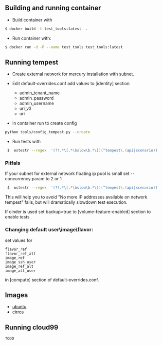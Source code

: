 ## Building and running container
* Build container with 
```sh  
$ docker build -t test_tools:latest  .
```

* Run container with: 
```sh    
$ docker run -d -P --name test_tools test_tools:latest
```

## Running tempest
* Create external network for mercury installation with subnet.
* Edit default-overrides.conf add values to [identity] section
     - admin_tenant_name
     - admin_password
     - admin_username
     - uri_v3
     - uri

* In container run to create config

```sh  
python tools/config_tempest.py --create
```

* Run tests with 

```sh  
 $  ostestr --regex  '(?!.*\[.*\bslow\b.*\])(^tempest\.(api|scenario))' 
```

### Pitfals


 If your subnet for external network  floating ip pool is small set --concurrency param to 2 or 1 

```sh  
 $  ostestr --regex  '(?!.*\[.*\bslow\b.*\])(^tempest\.(api|scenario))' --parallel --concurrency 1 
```
    
    
 This will help you to avoid "No more IP addresses available on network tempest" fails, but will dramatically slowdown test execution.

 If cinder is used set backup=true to [volume-feature-enabled] section to enable tests

### Changing default user\image\flavor:

set values for 

    flavor_ref 
    flavor_ref_alt 
    image_ref 
    image_ssh_user
    image_ref_alt
    image_alt_user 
    
in [compute] section of default-overrides.conf.
 
## Images
* [ubuntu](http://cloud-images.ubuntu.com/trusty/current/trusty-server-cloudimg-i386-disk1.img)
* [cirros](http://download.cirros-cloud.net/0.3.1/cirros-0.3.1-x86_64-disk.img)


## Running cloud99
    TODO
